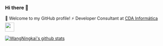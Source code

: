 ### Hi there 👋
🎉 Welcome to my GitHub profile!
⚡ Developer Consultant at <a href="http://www.cdainfo.com/es/">CDA Informática</a><img src="https://media.giphy.com/media/WUlplcMpOCEmTGBtBW/giphy.gif" width="30"> 

[![WangNingkai's github stats](https://imwnk-github-stats.vercel.app/api?username=wangningkai&show_icons=true&title_color=fff&icon_color=79ff97&text_color=9f9f9f&bg_color=151515)](https://github.com/juniorricardo)
<!--
**juniorricardo/juniorricardo** is a ✨ _special_ ✨ repository because its `README.md` (this file) appears on your GitHub profile.

Here are some ideas to get you started:

- 🔭 I’m currently working on ...
- 🌱 I’m currently learning ...
- 👯 I’m looking to collaborate on ...
- 🤔 I’m looking for help with ...
- 💬 Ask me about ...
- 📫 How to reach me: ...
- 😄 Pronouns: ...
- ⚡ Fun fact: ...
-->
